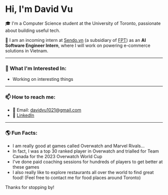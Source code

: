 # Hi, I'm David Vu

🎓 I'm a Computer Science student at the University of Toronto, passionate about building useful tech.

💼 I am an incoming intern at [Sendo.vn](https://www.sendo.vn) (a subsidiary of [FPT](https://fpt.com/en)) as an **AI Software Engineer Intern**, where I will work on powering e-commerce solutions in Vietnam.

---

### 🚀 What I'm Interested In:
- Working on interesting things

---

### 📫 How to reach me:
- 📧 Email: davidvu1021@gmail.com
- 💼 [LinkedIn](https://www.linkedin.com/in/vudavid2/)

---

### 🌎 Fun Facts:
- I am really good at games called Overwatch and Marvel Rivals...
- In fact, I was a top 30 ranked player in Overwatch and trialled for Team Canada for the 2023 Overwatch World Cup
- I've done paid coaching sessions for hundreds of players to get better at these games
- I also really like to explore restaurants all over the world to find great food! (Feel free to contact me for food places around Toronto)

Thanks for stopping by!
